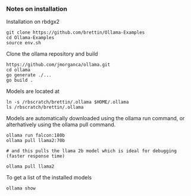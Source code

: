 ### Notes on installation

Installation on rbdgx2

    git clone https://github.com/brettin/Ollama-Examples
    cd Ollama-Examples
    source env.sh

Clone the ollama repository and build

    https://github.com/jmorganca/ollama.git
    cd ollama
    go generate ./...
    go build .

Models are located at

    ln -s /rbscratch/brettin/.ollama $HOME/.ollama
    ls /rbscratch/brettin/.ollama

Models are automatically downloaded using the ollama run command, or alterhatively using the ollama pull command.

    ollama run falcon:180b
    ollama pull llama2:70b

    # and this pulls the llama 2b model which is ideal for debugging (faster response time)
    
    ollama pull llama2

To get a list of the installed models

    ollama show


    
  

